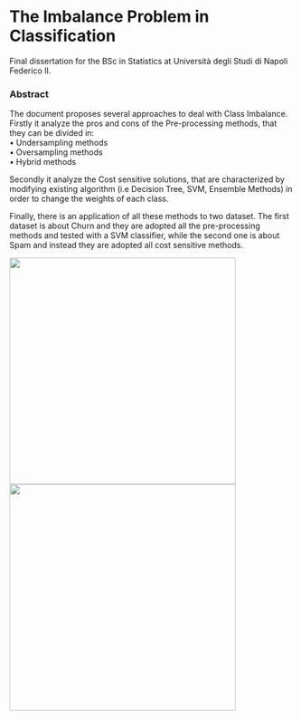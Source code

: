 # The Imbalance Problem in Classification

Final dissertation for the BSc in Statistics at Università degli Studi di Napoli Federico II.

### Abstract

The document proposes several approaches to deal with Class Imbalance. Firstly it analyze the pros and cons of the Pre-processing methods, that  they can be divided in: \
• Undersampling methods \
• Oversampling methods \
• Hybrid methods 

Secondly it analyze the Cost sensitive solutions, that are characterized by modifying existing algorithm (i.e Decision Tree, SVM, Ensemble Methods) in order to change the weights of each class. 

Finally, there is an application of all these methods to two dataset. The first dataset is about Churn and they are adopted all the pre-processing methods and tested with a SVM classifier,
while the second one is about Spam and instead they are adopted all cost sensitive methods.


<p float="left">
  <img src="https://user-images.githubusercontent.com/103529789/177018189-bf17e7f4-0f37-4652-8a27-9d6fc32f9b4f.png" width="400"/>
  <img src="https://user-images.githubusercontent.com/103529789/177018192-869df8dc-8004-448d-9f1f-3c9be37fae7a.png" width="400" /> 
</p>



